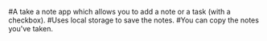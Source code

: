 #A take a note app which allows you to add a note or a task (with a checkbox).
#Uses local storage to save the notes.
#You can copy the notes you've taken.
